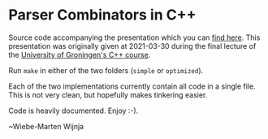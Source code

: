 # Parser Combinators in C++

Source code accompanying the presentation which you can [find here](https://slides.com/qqwy/parser-combinators-in-c/).
This presentation was originally given at 2021-03-30 during the final lecture of the [University of Groningen's C++ course](http://www.icce.rug.nl/edu/).

Run `make` in either of the two folders (`simple` or `optimized`).

Each of the two implementations currently contain all code in a single file. This is not very clean, but hopefully makes tinkering easier.

Code is heavily documented. Enjoy :-).


~Wiebe-Marten Wijnja
